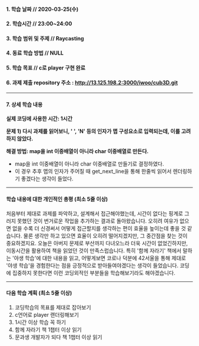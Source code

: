 #### 1. 학습 날짜 // 2020-03-25(수)

#### 2. 학습시간 // 23:00~24:00

#### 3. 학습 범위 및 주제 // Raycasting

#### 4. 동료 학습 방법 // NULL

#### 5. 학습 목표 // c로 player 구현 완료

#### 6. 과제 제출 repository 주소 : http://13.125.198.2:3000/iwoo/cub3D.git

---

#### 7. 상세 학습 내용

**실제 코딩에 사용한 시간: 1시간**

**문제 1) 다시 과제를 읽어보니, ' ', 'N' 등의 인자가 맵 구성요소로 입력되는데, 이를 고려하지 않았다.**

**해결 방법: map을 int 이중배열이 아니라 char 이중배열로 만든다.**

- map을 int 이중배열이 아니라 char 이중배열로 만들기로 결정하였다.
- 이 경우 추후 맵의 인자가 주어질 때 get_next_line을 통해 한줄씩 읽어서 렌더링하기 좋겠다는 생각이 들었다.

---

#### 학습 내용에 대한 개인적인 총평 (최소 5줄 이상)

처음부터 제대로 과제를 파악하고, 설계해서 접근해야했는데, 시간이 없다는 핑계로 그러지 못했던 것이 번거로운 작업을 추가하는 결과로 돌아왔습니다.
오히려 여유가 없으면 없을 수록 더 신경써서 어떻게 접근할지를 생각하는 편이 효율을 높이는데 좋을 것 같습니다. 물론 생각만 하고 있으면 효율이 오히려 떨어지겠지만, 그 중간점을 찾는 것이 중요하겠지요. 오늘은 아버지 문제로 부산까지 다녀오느라 더욱 시간이 없었긴하지만, 이동시간을 활용하여 책을 읽었던 것이 만족스럽습니다. 특히 '함께 자라기' 책에서 말하는 '야생 학습'에 대한 내용을 읽고, 어떻게보면 코로나 덕분에 42서울을 통해 제대로 '야생 학습'을 경험한다는 점을 긍정적으로 받아들여야겠다는 생각이 들었습니다. 코딩에 집중하지 못한다면 이런 코딩외적인 부분들을 학습해보기라도 해야겠습니다.

---

#### 다음 학습 계획 (최소 5줄 이상)

1. 코딩학습의 목표를 제대로 잡아보기
2. c언어로 player 랜더링해보기
3. 1시간 이상 학습 꼭 하기
4. 함께 자라기 책 1챕터 이상 읽기
5. 문과생 개발자가 되다 책 1챕터 이상 읽기
